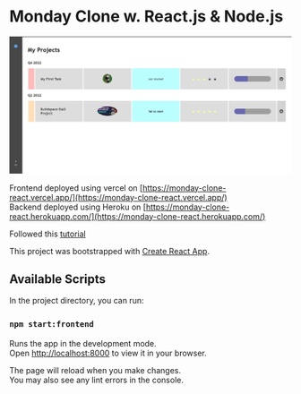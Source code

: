 # Monday Clone w. React.js & Node.js

![screenshot of live app](https://github.com/shreyjain711/monday-clone-react/blob/main/Screenshot%202022-07-18%20123916.jpg)

Frontend deployed using vercel on [https://monday-clone-react.vercel.app/](https://monday-clone-react.vercel.app/) <br>
Backend deployed using Heroku on [https://monday-clone-react.herokuapp.com/](https://monday-clone-react.herokuapp.com/)

Followed this [tutorial](https://www.youtube.com/watch?v=DDh2GoiCrCk)

This project was bootstrapped with [Create React App](https://github.com/facebook/create-react-app).

## Available Scripts

In the project directory, you can run:

### `npm start:frontend`

Runs the app in the development mode.\
Open [http://localhost:8000](http://localhost:8000) to view it in your browser.

The page will reload when you make changes.\
You may also see any lint errors in the console.
